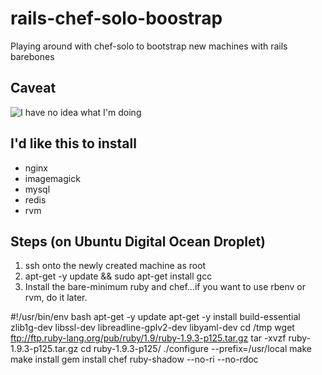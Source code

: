 # rails-chef-solo-boostrap

Playing around with chef-solo to bootstrap new machines with rails barebones

## Caveat

![I have no idea what I'm doing](http://farm8.staticflickr.com/7392/11079402145_15ac409a0e_o.jpg)

## I'd like this to install

* nginx
* imagemagick
* mysql
* redis
* rvm

## Steps (on Ubuntu Digital Ocean Droplet)

1. ssh onto the newly created machine as root
2. apt-get -y update && sudo apt-get install gcc
3. Install the bare-minimum ruby and chef...if you want to use rbenv or rvm, do it later.

#!/usr/bin/env bash
apt-get -y update
apt-get -y install build-essential zlib1g-dev libssl-dev libreadline-gplv2-dev libyaml-dev
cd /tmp
wget ftp://ftp.ruby-lang.org/pub/ruby/1.9/ruby-1.9.3-p125.tar.gz
tar -xvzf ruby-1.9.3-p125.tar.gz
cd ruby-1.9.3-p125/
./configure --prefix=/usr/local
make
make install
gem install chef ruby-shadow --no-ri --no-rdoc